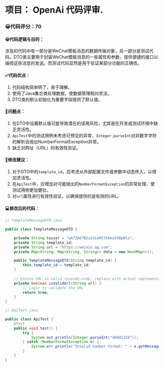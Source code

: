 # 项目： OpenAi 代码评审.

### 😀代码评分：70

#### 😀代码逻辑与目的：
涉及的代码中有一部分是WeChat模板消息的数据传输对象，另一部分是测试代码。DTO类主要用于封装WeChat模板消息的一些属性和参数，提供便捷的接口以操控这些消息的发送。而测试代码显然是用于验证某部分功能的正确性。

#### ✅代码优点：
1. 代码结构简单明了，易于理解。
2. 使用了Java集合类处理数据，使数据管理相对灵活。
3. DTO类的默认初始化为重要字段提供了默认值。

#### 🤔问题点：
1. 在DTO中设置默认值可能导致潜在的误用风险，尤其是在开发或测试环境中缺乏灵活性。
2. `ApiTest`中的测试用例未考虑可预见的异常，`Integer.parseInt`对非数字字符的解析会抛出NumberFormatException异常。
3. 缺乏对网址（URL）的有效性验证。

#### 🎯修改建议：
1. 对于DTO中的`template_id`，应考虑从外部配置文件或参数中动态传入，以增加灵活性。
2. 在`ApiTest`中，应增加对可能抛出的`NumberFormatException`的异常处理，使测试用例更加健壮。
3. 对`url`属性进行有效性验证，以确保提供的是有效的URL。

#### 💻修改后的代码：

```java
// TemplateMessageDTO.java

public class TemplateMessageDTO {

    private String touser = "oA7ZA67B2zdJLeMlt56ka5YBpNlo";
    private String template_id;
    private String url = "https://weixin.qq.com";
    private Map<String, Map<String, String>> data = new HashMap<>();

    public TemplateMessageDTO(String template_id) {
        this.template_id = template_id;
    }
    
    // Ensure URL is valid (pseudo-code, replace with actual implementation)
    private boolean isValidUrl(String url) {
        // Logic to validate the URL
        return true;
    }
}

// ApiTest.java

public class ApiTest {
    @Test
    public void test() {
        try {
            System.out.println(Integer.parseInt("dddd1234"));
        } catch (NumberFormatException e) {
            System.err.println("Invalid number format: " + e.getMessage());
        }
    }
}
```
